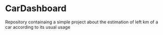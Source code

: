 # CarDashboard
Repository containaing a simple project about the estimation of left km of a car according to its usual usage
